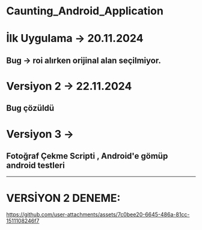# Caunting_Android_Application

# İlk Uygulama → 20.11.2024 
 ## Bug → roi alırken orijinal alan seçilmiyor.

 # Versiyon 2 → 22.11.2024
 ## Bug çözüldü 

# Versiyon 3 → 
## Fotoğraf Çekme Scripti  , Android'e gömüp android testleri
-------------------------------------------------------------------
# VERSİYON 2 DENEME:

https://github.com/user-attachments/assets/7c0bee20-6645-486a-81cc-1511108246f7

